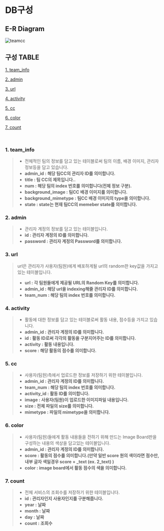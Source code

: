 # DB구성

## E-R Diagram
![teamcc](https://user-images.githubusercontent.com/111109411/211477982-4c013664-1e36-42a0-81e6-207f5c061eb4.png)

## 구성 TABLE
[1. team_info](#1-team_info)

[2. admin](#2-admin)

[3. url](#3-url)

[4. activity](#4-activity)

[5. cc](#5-cc)

[6. color](#6-color)

[7. count](#6-count)



</br>

### 1. team_info
> * 전체적인 팀의 정보를 담고 있는 테이블로써 팀의 이름, 배경 이미지, 관리자 정보등을 담고 있습니다.
> * **admin_id : 해당 팀CC의 관리자 ID를 의미합니다.**
> * **title    : 팀 CC의 제목입니다..**
> * **num      : 해당 팀의 index 번호를 의미합니다(전체 정보 구분).**
> * **background_image    : 팀CC 배경 이미지를 의미합니다.**
> * **background_mimetype : 팀CC 배경 이미지의 type을 의미합니다.**
> * **state : state는 현재 팀CC의 memeber state를 의미합니다.**



### 2. admin
> * 관리자 계정의 정보를 담고 있는 테이블입니다.
> * **id        : 관리자 계정의 ID를 의미합니다.**
> * **password  : 관리자 계정의 Password를 의미합니다.**

### 3. url
> url은 관리자가 사용자(팀원)에게 배포하게될 url의 random한 key값을 가지고 있는 테이블입니다.
> * **url       : 각 팀원들에게 제공될 URL의 Random Key를 의미합니다.**
> * **admin_id  : 해당 url을 indexing해줄 관리자 ID를 의미합니다.**
> * **team_num  : 해당 팀의 index 번호를 의미합니다.**

### 4. activity
> * 활동에 대한 정보를 담고 있는 테이블로써 활동 내용, 점수등을 가지고 있습니다.
> * **admin_id  : 관리자 계정의 ID를 의미합니다.**
> * **id        : 활동 ID로써 각각의 활동을 구분지어주는 ID를 의미합니다.**
> * **activity  : 활동 내용입니다.**
> * **score     : 해당 활동의 점수를 의미합니다.**

### 5. cc
> * 사용자(팀원)측에서 업로드한 정보를 저장하기 위한 테이블입니다.
> * **admin_id    : 관리자 계정의 ID를 의미합니다.**
> * **team_num    : 해당 팀의 index 번호를 의미합니다.**
> * **activity_id : 활동 ID를 의미합니다.**
> * **image       : 사용자(팀원)이 업로드한 이미지파일 내용입니다.**
> * **size        : 전체 파일의 size를 의미합니다.**
> * **mimetype    : 파일의 mimetype을 의미합니다.**

### 6. color
> * 사용자(팀원)들에게 활동 내용들을 전하기 위해 만드는 Image Board판을 구성하는 내용의 색상을 담고있는 테이블입니다.
> * **admin_id    : 관리자 계정의 ID를 의미합니다.**
> * **score       : 활동의 점수를 의미합니다.(만약 일반 score 원의 색이라면 점수만, 내부 글자 색일경우 score + _text (ex. 2_text) )**
> * **color       : image board에서 활동 점수의 색을 의미합니다.**

### 7. count
> * 전체 서비스의 조회수를 저장하기 위한 테이블입니다.
> * **id          : 관리자인지 사용자인지를 구분해줍니다.**
> * **year        : 날짜**
> * **month       : 날짜**
> * **day         : 날짜**
> * **count       : 조회수**



